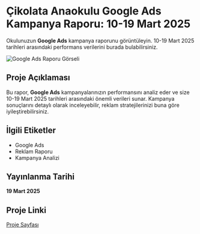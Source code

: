 # Çikolata Anaokulu Google Ads Kampanya Raporu: 10-19 Mart 2025

Okulunuzun **Google Ads** kampanya raporunu görüntüleyin. 10-19 Mart 2025 tarihleri arasındaki performans verilerini burada bulabilirsiniz.

![Google Ads Raporu Görseli](https://raw.githubusercontent.com/hakanemiratlas/reports/main/google-url-onizleme.jpg)

## Proje Açıklaması

Bu rapor, **Google Ads** kampanyalarınızın performansını analiz eder ve size 10-19 Mart 2025 tarihleri arasındaki önemli verileri sunar. Kampanya sonuçlarını detaylı olarak inceleyebilir, reklam stratejilerinizi buna göre iyileştirebilirsiniz.

## İlgili Etiketler
- Google Ads
- Reklam Raporu
- Kampanya Analizi

## Yayınlanma Tarihi
**19 Mart 2025**

## Proje Linki
[Proje Sayfası](https://hakanemiratlas.github.io/reports/)
